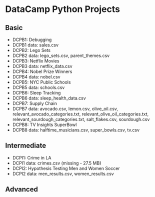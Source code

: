 # DataCamp Python Projects

## Basic
 * DCPB1: Debugging
 * DCPB1 data: sales.csv
 * DCPB2: Lego Sets
 * DCPB2 data: lego_sets.csv, parent_themes.csv
 * DCPB3: Netflix Movies
 * DCPB3 data: netflix_data.csv
 * DCPB4: Nobel Prize Winners
 * DCPB4 data: nobel.csv
 * DCPB5: NYC Public Schools
 * DCPB5 data: schools.csv
 * DCPB6: Sleep Tracking
 * DCPB6 data: sleep_health_data.csv
 * DCPB7: Supply Chain
 * DCPB7 data: avocado.csv, lemon.csv, olive_oil.csv, relevant_avocado_categories.txt, relevant_olive_oil_categories.txt, relevant_sourdough_categories.txt, salt_flakes.csv, sourdough.csv
 * DCPB8: TV Insights SuperBowl
 * DCPB8 data: halftime_musicians.csv, super_bowls.csv, tv.csv

## Intermediate
 * DCPI1: Crime in LA
 * DCPI1 data: crimes.csv (missing - 27.5 MB)
 * DCPI2: Hypothesis Testing Men and Women Soccer
 * DCPI2 data: men_results.csv, women_results.csv
 
## Advanced

